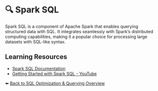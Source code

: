 # 🔍 Spark SQL

Spark SQL is a component of Apache Spark that enables querying structured data with SQL. It integrates seamlessly with Spark’s distributed computing capabilities, making it a popular choice for processing large datasets with SQL-like syntax.

## Learning Resources
- [Spark SQL Documentation](https://spark.apache.org/docs/latest/sql-programming-guide.html)
- [Getting Started with Spark SQL - YouTube](https://www.youtube.com/watch?v=5X4j_AFrrGI)

⬅️ [Back to SQL Optimization & Querying Overview](../../README.md#-sql-optimization--querying)

